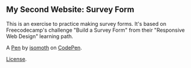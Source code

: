My Second Website: Survey Form
------------------------------
This is an exercise to practice making survey forms. It's based on Freecodecamp's challenge "Build a Survey Form" from their "Responsive Web Design" learning path. 

A [Pen](https://codepen.io/isomoth/pen/JjGVpGY) by [isomoth](https://codepen.io/isomoth) on [CodePen](https://codepen.io).

[License](https://codepen.io/isomoth/pen/JjGVpGY/license).